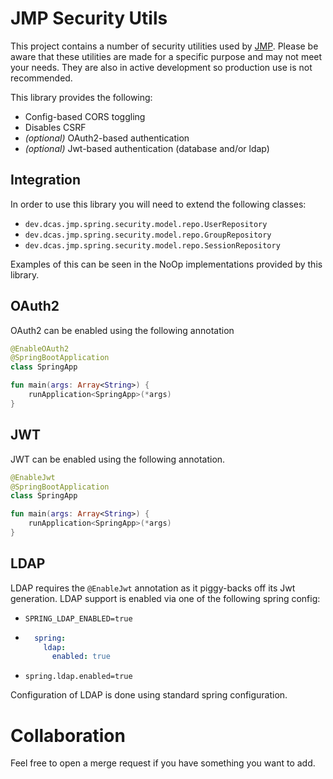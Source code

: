 # JMP Security Utils

This project contains a number of security utilities used by [JMP](https://github.com/djcass44/jmp).
Please be aware that these utilities are made for a specific purpose and may not meet your needs.
They are also in active development so production use is not recommended.

This library provides the following:

* Config-based CORS toggling
* Disables CSRF
* *(optional)* OAuth2-based authentication
* *(optional)* Jwt-based authentication (database and/or ldap)

## Integration

In order to use this library you will need to extend the following classes:
* `dev.dcas.jmp.spring.security.model.repo.UserRepository`
* `dev.dcas.jmp.spring.security.model.repo.GroupRepository`
* `dev.dcas.jmp.spring.security.model.repo.SessionRepository`

Examples of this can be seen in the NoOp implementations provided by this library.

## OAuth2

OAuth2 can be enabled using the following annotation

```kotlin
@EnableOAuth2
@SpringBootApplication
class SpringApp

fun main(args: Array<String>) {
    runApplication<SpringApp>(*args)
}
```

## JWT

JWT can be enabled using the following annotation.

```kotlin
@EnableJwt
@SpringBootApplication
class SpringApp

fun main(args: Array<String>) {
    runApplication<SpringApp>(*args)
}
```

## LDAP

LDAP requires the `@EnableJwt` annotation as it piggy-backs off its Jwt generation.
LDAP support is enabled via one of the following spring config:

* `SPRING_LDAP_ENABLED=true`
* ```yaml
    spring:
      ldap:
        enabled: true
    ```
* `spring.ldap.enabled=true`

Configuration of LDAP is done using standard spring configuration.

# Collaboration

Feel free to open a merge request if you have something you want to add.